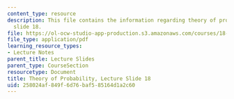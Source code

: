 ```yaml
---
content_type: resource
description: This file contains the information regarding theory of probability, lecture
  slide 18.
file: https://ol-ocw-studio-app-production.s3.amazonaws.com/courses/18-175-theory-of-probability-spring-2014/258024af849f6d76baf585164d1a2c60_MIT18_175S14_Lecture18.pdf
file_type: application/pdf
learning_resource_types:
- Lecture Notes
parent_title: Lecture Slides
parent_type: CourseSection
resourcetype: Document
title: Theory of Probability, Lecture Slide 18
uid: 258024af-849f-6d76-baf5-85164d1a2c60
---
```

